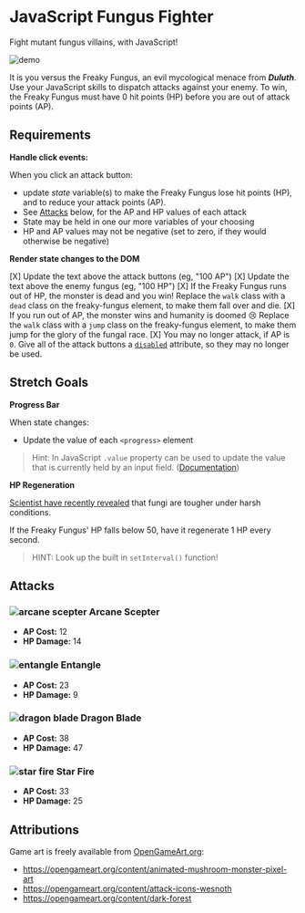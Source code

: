 # JavaScript Fungus Fighter

Fight mutant fungus villains, with JavaScript!

![demo](demo.gif)

It is you versus the Freaky Fungus, an evil mycological menace from ***Duluth***. Use your JavaScript skills to dispatch attacks against your enemy. To win, the Freaky Fungus must have 0 hit points (HP) before you are out of attack points (AP).



## Requirements

**Handle click events:** 

When you click an attack button:

-  update _state_ variable(s) to make the Freaky Fungus lose hit points (HP), and to reduce your attack points (AP). 
- See [Attacks](#attacks) below, for the AP and HP values of each attack
- State may be held in one our more variables of your choosing
- HP and AP values may not be negative (set to zero, if they would otherwise be negative)


**Render state changes to the DOM**

[X] Update the text above the attack buttons (eg, "100 AP")
[X] Update the text above the enemy fungus (eg, "100 HP")
[X] If the Freaky Fungus runs out of HP, the monster is dead and you win! Replace the `walk` class with a `dead` class on the freaky-fungus element, to make them fall over and die.
[X] If you run out of AP, the monster wins and humanity is doomed 😢 Replace the `walk` class with a `jump` class on the freaky-fungus element, to make them jump for the glory of the fungal race.
[X] You may no longer attack, if AP is `0`. Give all of the attack buttons a [`disabled`](https://www.w3schools.com/tags/att_button_disabled.asp) attribute, so they may no longer be used. 

## Stretch Goals

**Progress Bar**

When state changes:
  - Update the value of each `<progress>` element

> Hint: In JavaScript `.value` property can be used to update the value that is currently held by an input field. ([Documentation](https://www.w3schools.com/jsref/prop_text_value.asp))

**HP Regeneration**

[Scientist have recently revealed](https://www.nature.com/articles/s41598-022-05715-9) that fungi are tougher under harsh conditions.

If the Freaky Fungus' HP falls below 50, have it regenerate 1 HP every second.

> HINT: Look up the built in `setInterval()` function!


## Attacks

### ![arcane scepter](./images/arcane-scepter.png) Arcane Scepter

- **AP Cost:** 12
- **HP Damage:** 14


### ![entangle](./images/entangle-3.png) Entangle

- **AP Cost:** 23
- **HP Damage:** 9

### ![dragon blade](./images/dragon-blade-3.png) Dragon Blade

- **AP Cost:** 38
- **HP Damage:** 47

### ![star fire](./images/star-fire.png) Star Fire

- **AP Cost:** 33
- **HP Damage:** 25


## Attributions

Game art is freely available from [OpenGameArt.org](https://opengameart.org/):
- https://opengameart.org/content/animated-mushroom-monster-pixel-art
- https://opengameart.org/content/attack-icons-wesnoth
- https://opengameart.org/content/dark-forest
